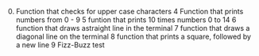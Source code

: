 0. Function that checks for upper case characters
4 Function that prints numbers from 0 - 9
5 funtion that prints 10 times numbers 0 to 14
6 function that draws astraight line in the terminal
7 function that draws a diagonal line on the terminal
8 function that prints a square, followed by a new line
9 Fizz-Buzz test
